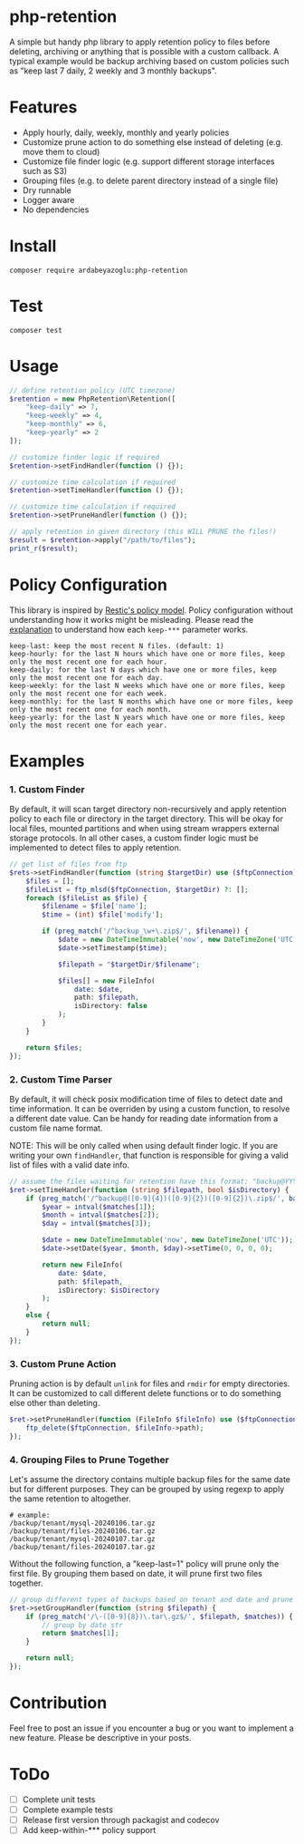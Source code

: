 # php-retention

A simple but handy php library to apply retention policy to files before deleting, archiving or anything that is possible with a custom callback. 
A typical example would be backup archiving based on custom policies such as "keep last 7 daily, 2 weekly and 3 monthly backups".

# Features

- Apply hourly, daily, weekly, monthly and yearly policies
- Customize prune action to do something else instead of deleting (e.g. move them to cloud)
- Customize file finder logic (e.g. support different storage interfaces such as S3)
- Grouping files (e.g. to delete parent directory instead of a single file)
- Dry runnable
- Logger aware
- No dependencies

# Install

    composer require ardabeyazoglu:php-retention

# Test

    composer test

# Usage

```php
// define retention policy (UTC timezone)
$retention = new PhpRetention\Retention([
    "keep-daily" => 7,
    "keep-weekly" => 4,
    "keep-monthly" => 6,
    "keep-yearly" => 2
]);

// customize finder logic if required
$retention->setFindHandler(function () {});

// customize time calculation if required
$retention->setTimeHandler(function () {});

// customize time calculation if required
$retention->setPruneHandler(function () {});

// apply retention in given directory (this WILL PRUNE the files!)
$result = $retention->apply("/path/to/files");
print_r($result);
```

# Policy Configuration

This library is inspired by [Restic's policy model](https://restic.readthedocs.io/en/latest/060_forget.html#removing-snapshots-according-to-a-policy). 
Policy configuration without understanding how it works might be misleading. Please read the [explanation](https://restic.readthedocs.io/en/latest/060_forget.html#removing-snapshots-according-to-a-policy) to understand how each `keep-***` parameter works. 

    keep-last: keep the most recent N files. (default: 1)
    keep-hourly: for the last N hours which have one or more files, keep only the most recent one for each hour.
    keep-daily: for the last N days which have one or more files, keep only the most recent one for each day.
    keep-weekly: for the last N weeks which have one or more files, keep only the most recent one for each week.
    keep-monthly: for the last N months which have one or more files, keep only the most recent one for each month.
    keep-yearly: for the last N years which have one or more files, keep only the most recent one for each year.

# Examples

### 1. Custom Finder

By default, it will scan target directory non-recursively and apply retention policy to each file or directory in the target directory.
This will be okay for local files, mounted partitions and when using stream wrappers external storage protocols.
In all other cases, a custom finder logic must be implemented to detect files to apply retention.

```php
// get list of files from ftp
$rets->setFindHandler(function (string $targetDir) use ($ftpConnection) {
    $files = [];
    $fileList = ftp_mlsd($ftpConnection, $targetDir) ?: [];
    foreach ($fileList as $file) {
        $filename = $file['name'];
        $time = (int) $file['modify'];

        if (preg_match('/^backup_\w+\.zip$/', $filename)) {
            $date = new DateTimeImmutable('now', new DateTimeZone('UTC'));
            $date->setTimestamp($time);

            $filepath = "$targetDir/$filename";

            $files[] = new FileInfo(
                date: $date,
                path: $filepath,
                isDirectory: false
            );
        }
    }

    return $files;
});
```

### 2. Custom Time Parser

By default, it will check posix modification time of files to detect date and time information.
It can be overriden by using a custom function, to resolve a different date value. 
Can be handy for reading date information from a custom file name format. 

NOTE: This will be only called when using default finder logic. If you are writing your own `findHandler`, that function is responsible for giving a valid list of files with a valid date info.

```php
// assume the files waiting for retention have this format: "backup@YYYYmmdd.zip"
$ret->setTimeHandler(function (string $filepath, bool $isDirectory) {
    if (preg_match('/^backup@([0-9]{4})([0-9]{2})([0-9]{2})\.zip$/', basename($filepath), $matches)) {
        $year = intval($matches[1]);
        $month = intval($matches[2]);
        $day = intval($matches[3]);

        $date = new DateTimeImmutable('now', new DateTimeZone('UTC'));
        $date->setDate($year, $month, $day)->setTime(0, 0, 0, 0);

        return new FileInfo(
            date: $date,
            path: $filepath,
            isDirectory: $isDirectory
        );
    }
    else {
        return null;
    }
});
```

### 3. Custom Prune Action

Pruning action is by default `unlink` for files and `rmdir` for empty directories. 
It can be customized to call different delete functions or to do something else other than deleting.

```php
$ret->setPruneHandler(function (FileInfo $fileInfo) use ($ftpConnection) {
    ftp_delete($ftpConnection, $fileInfo->path);
});
```

### 4. Grouping Files to Prune Together

Let's assume the directory contains multiple backup files for the same date but for different purposes. 
They can be grouped by using regexp to apply the same retention to altogether.

    # example:
    /backup/tenant/mysql-20240106.tar.gz
    /backup/tenant/files-20240106.tar.gz
    /backup/tenant/mysql-20240107.tar.gz
    /backup/tenant/files-20240107.tar.gz

Without the following function, a "keep-last=1" policy will prune only the first file. 
By grouping them based on date, it will prune first two files together. 

```php
// group different types of backups based on tenant and date and prune them together
$ret->setGroupHandler(function (string $filepath) { 
    if (preg_match('/\-([0-9]{8})\.tar\.gz$/', $filepath, $matches)) {
        // group by date str
        return $matches[1];
    }

    return null;
});
```

# Contribution

Feel free to post an issue if you encounter a bug or you want to implement a new feature. 
Please be descriptive in your posts.
    
# ToDo

- [ ] Complete unit tests
- [ ] Complete example tests
- [ ] Release first version through packagist and codecov
- [ ] Add keep-within-*** policy support